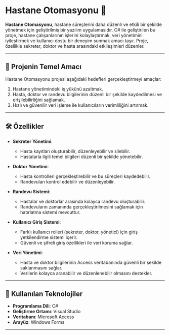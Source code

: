 # Hastane Otomasyonu 🏥

**Hastane Otomasyonu**, hastane süreçlerini daha düzenli ve etkili bir şekilde yönetmek için geliştirilmiş bir yazılım uygulamasıdır. C# ile geliştirilen bu proje, hastane çalışanlarının işlerini kolaylaştırmak, veri yönetimini iyileştirmek ve kullanıcı dostu bir deneyim sunmak amacı taşır. Proje, özellikle sekreter, doktor ve hasta arasındaki etkileşimleri düzenler.

---

## 🚀 Projenin Temel Amacı

Hastane Otomasyonu projesi aşağıdaki hedefleri gerçekleştirmeyi amaçlar:

1. Hastane yönetimindeki iş yükünü azaltmak.
2. Hasta, doktor ve randevu bilgilerinin düzenli bir şekilde kaydedilmesi ve erişilebilirliğini sağlamak.
3. Hızlı ve güvenilir veri işleme ile kullanıcıların verimliliğini artırmak.

---

## 🛠️ Özellikler

- **Sekreter Yönetimi**:  
  - Hasta kayıtları oluşturabilir, düzenleyebilir ve silebilir.
  - Hastalarla ilgili temel bilgileri düzenli bir şekilde yönetebilir.

- **Doktor Yönetimi**:  
  - Hasta kontrolleri gerçekleştirebilir ve bu süreçleri kaydedebilir. 
  - Randevuları kontrol edebilir ve düzenleyebilir.

- **Randevu Sistemi**:  
  - Hastalar ve doktorlar arasında kolayca randevu oluşturabilir. 
  - Randevuların zamanında gerçekleştirilmesini sağlamak için hatırlatma sistemi mevcuttur.

- **Kullanıcı Giriş Sistemi**:  
  - Farklı kullanıcı rolleri (sekreter, doktor, yönetici) için giriş yetkilendirme sistemi içerir.  
  - Güvenli ve şifreli giriş özellikleri ile veri koruma sağlar.

- **Veri Yönetimi**:  
  - Hasta ve doktor bilgilerinin Access veritabanında güvenli bir şekilde saklanmasını sağlar.  
  - Verilerin kolayca aranabilir ve düzenlenebilir olmasını destekler.

---

## 🔧 Kullanılan Teknolojiler

- **Programlama Dili**: C#  
- **Geliştirme Ortamı**: Visual Studio  
- **Veritabanı**: Microsoft Access  
- **Arayüz**: Windows Forms  

---

